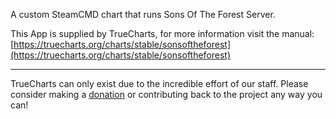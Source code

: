 A custom SteamCMD chart that runs Sons Of The Forest Server.

This App is supplied by TrueCharts, for more information visit the manual: [https://truecharts.org/charts/stable/sonsoftheforest](https://truecharts.org/charts/stable/sonsoftheforest)

---

TrueCharts can only exist due to the incredible effort of our staff.
Please consider making a [donation](https://truecharts.org/sponsor) or contributing back to the project any way you can!
